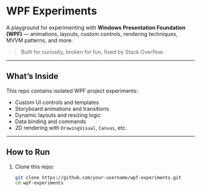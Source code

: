 # WPF Experiments

A playground for experimenting with **Windows Presentation Foundation (WPF)** — animations, layouts, custom controls, rendering techniques, MVVM patterns, and more.

> Built for curiosity, broken for fun, fixed by Stack Overflow.

---

## What’s Inside

This repo contains isolated WPF project experiments:
- Custom UI controls and templates  
- Storyboard animations and transitions  
- Dynamic layouts and resizing logic  
- Data binding and commands  
- 2D rendering with `DrawingVisual`, `Canvas`, etc.

---

## How to Run

1. Clone this repo:
   ```bash
   git clone https://github.com/your-username/wpf-experiments.git
   cd wpf-experiments
